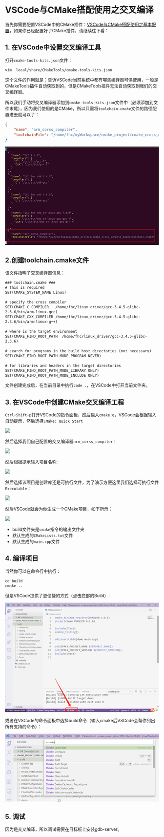 # VSCode与CMake搭配使用之交叉编译

首先你需要配置VSCode中的CMake插件：[VSCode与CMake搭配使用之基本配置](../vscode_cmake_base.md)，如果你已经配置好了CMake插件，请继续往下看：


## 1. 在VSCode中设置交叉编译工具

打开```cmake-tools-kits.json```文件：

```
vim .local/share/CMakeTools/cmake-tools-kits.json
```
这个文件的作用就是：告诉VSCode当前系统中都有哪些编译器可供使用，一般是CMakeTools插件自动获取到的，但是CMakeTools插件无法自动获取到我们的交叉编译器。


所以我们手动将交叉编译器添加到```cmake-tools-kits.json```文件中（必须添加到文件末尾），因为我们使用的是CMake，所以只需将```toolchain.cmake```文件的路径配置进去就可以了：
```json
{
    "name": "arm_corss_compiler",
    "toolchainFile": "/home/fhc/myWorkspace/cmake_project/cmake_cross_complie_base/toolchain.cmake"
}
```
![](../../../assets\images\tools\vscode\cmake_tools_kits_json.png)

## 2.创建toolchain.cmake文件

该文件指明了交叉编译器信息：

```
### toolchain.cmake ###
# this is required
SET(CMAKE_SYSTEM_NAME Linux)

# specify the cross compiler
SET(CMAKE_C_COMPILER   /home/fhc/linux_driver/gcc-3.4.5-glibc-2.3.6/bin/arm-linux-gcc)
SET(CMAKE_CXX_COMPILER /home/fhc/linux_driver/gcc-3.4.5-glibc-2.3.6/bin/arm-linux-g++)

# where is the target environment
SET(CMAKE_FIND_ROOT_PATH  /home/fhc/linux_driver/gcc-3.4.5-glibc-2.3.6)

# search for programs in the build host directories (not necessary)
SET(CMAKE_FIND_ROOT_PATH_MODE_PROGRAM NEVER)

# for libraries and headers in the target directories
SET(CMAKE_FIND_ROOT_PATH_MODE_LIBRARY ONLY)
SET(CMAKE_FIND_ROOT_PATH_MODE_INCLUDE ONLY)
```

文件创建完成后，在当前目录中执行```code .```，在VSCode中打开当前文件夹。

## 3. 在VSCode中创建CMake交叉编译工程

```Ctrl+Shift+p```打开VSCode的指令面板，然后输入```cmake:q```，VSCode会根据输入自动提示，然后选择```CMake: Quick Start```

![](../../../assets/images/tools/vscode/vscode_cmake_quickstart.png)

然后选择我们自己配置的交叉编译器```arm_corss_compiler```：

![](../../../assets\images\tools\vscode\vscode_arm_cross_compiler.png)


然后根据提示输入项目名称:

![](../../../assets/images/tools/vscode/vscode_cmake_quickstart_project_name.png)

然后选择该项目是创建库还是可执行文件，为了演示方便这里我们选择可执行文件```Executable```：

![](../../../assets/images/tools/vscode/vscode_cmake_quickstart_lib_or_exec.png)

然后VSCode就会为你生成一个CMake项目，如下所示：

![](../../../assets/images/tools/vscode/vscode_cmake_quickstart_done.png)

* build文件夹是```cmake```指令的输出文件夹
* 默认生成的```CMakeLists.txt```文件
* 默认生成的```main.cpp```文件

## 4. 编译项目

当然你可以在命令行中执行：

```shell
cd build
cmake ..
```

但是VSCode提供了更便捷的方式（点击底部的Build）:

![](../../../assets/images/tools/vscode/vscode_cmake_build.png)

或者在VSCode的命令面板中选择build命令（输入cmake后VSCode会帮你列出所有支持的命令）：

![](../../../assets/images/tools/vscode/vscode_cmake_commands.png)

## 5. 调试

因为是交叉编译，所以调试需要在目标板上安装gdb-server。